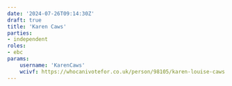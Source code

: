 ```yaml
---
date: '2024-07-26T09:14:30Z'
draft: true
title: 'Karen Caws'
parties:
- independent
roles:
- ebc
params:
    username: 'KarenCaws'
    wcivf: https://whocanivotefor.co.uk/person/98105/karen-louise-caws
---
```

